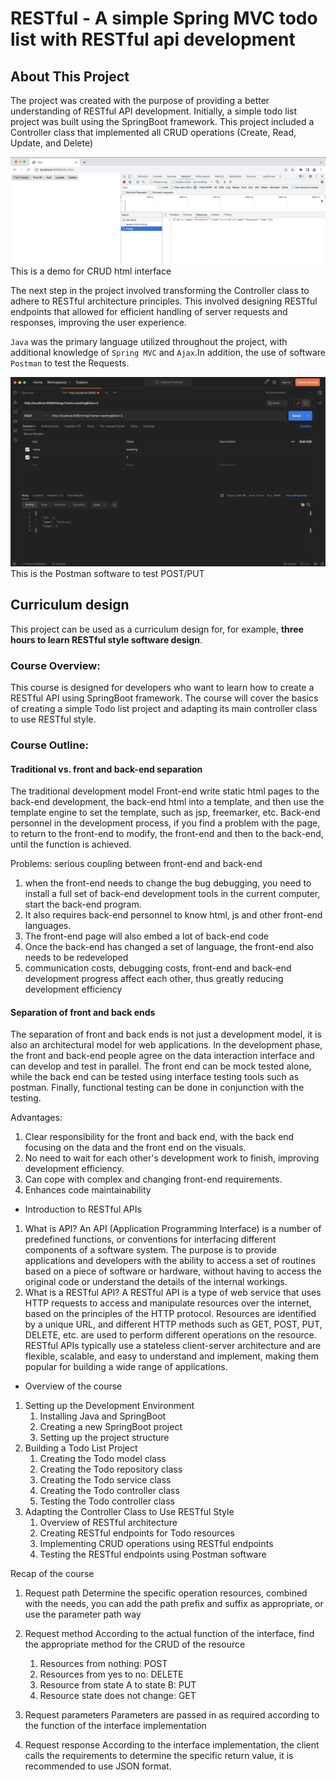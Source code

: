 
# RESTful - A simple Spring MVC todo list with RESTful api development

## About This Project

The project was created with the purpose of providing a better understanding of RESTful API development. Initially, a simple todo list project was built using the SpringBoot framework. This project included a Controller class that implemented all CRUD operations (Create, Read, Update, and Delete)

![demo](https://github.com/han-ziqi/RESTful/raw/master/demo/CRUD%20demo.png)
This is a demo for CRUD html interface

The next step in the project involved transforming the Controller class to adhere to RESTful architecture principles. This involved designing RESTful endpoints that allowed for efficient handling of server requests and responses, improving the user experience.

`Java` was the primary language utilized throughout the project, with additional knowledge of `Spring MVC` and  `Ajax`.In addition, the use of software `Postman` to test the Requests. 

![postman](https://github.com/han-ziqi/RESTful/raw/master/demo/Postman.png)
This is the Postman software to test POST/PUT

## Curriculum design
This project can be used as a curriculum design for, for example, **three hours to learn RESTful style software design**.

### Course Overview:

This course is designed for developers who want to learn how to create a RESTful API using SpringBoot framework. The course will cover the basics of creating a simple Todo list project and adapting its main controller class to use RESTful style.

### Course Outline:

#### Traditional vs. front and back-end separation
The traditional development model
Front-end write static html pages to the back-end development, the back-end html into a template, and then use the template engine to set the template, such as jsp, freemarker, etc. Back-end personnel in the development process, if you find a problem with the page, to return to the front-end to modify, the front-end and then to the back-end, until the function is achieved.

Problems: serious coupling between front-end and back-end
1. when the front-end needs to change the bug debugging, you need to install a full set of back-end development tools in the current computer, start the back-end program.
2. It also requires back-end personnel to know html, js and other front-end languages.
3. The front-end page will also embed a lot of back-end code
4. Once the back-end has changed a set of language, the front-end also needs to be redeveloped
5. communication costs, debugging costs, front-end and back-end development progress affect each other, thus greatly reducing development efficiency

#### Separation of front and back ends
The separation of front and back ends is not just a development model, it is also an architectural model for web applications. In the development phase, the front and back-end people agree on the data interaction interface and can develop and test in parallel.
The front end can be mock tested alone, while the back end can be tested using interface testing tools such as postman. Finally, functional testing can be done in conjunction with the testing.

Advantages:
1. Clear responsibility for the front and back end, with the back end focusing on the data and the front end on the visuals.
2. No need to wait for each other's development work to finish, improving development efficiency.
3. Can cope with complex and changing front-end requirements.
4. Enhances code maintainability

- Introduction to RESTful APIs
1. What is API?
  An API (Application Programming Interface) is a number of predefined functions, or conventions for interfacing different components of a software system. The purpose is to provide applications and developers with the ability to access a set of routines based on a piece of software or hardware, without having to access the original code or understand the details of the internal workings.
2. What is a RESTful API?
  A RESTful API is a type of web service that uses HTTP requests to access and manipulate resources over the internet, based on the principles of the HTTP protocol. Resources are identified by a unique URL, and different HTTP methods such as GET, POST, PUT, DELETE, etc. are used to perform different operations on the resource. RESTful APIs typically use a stateless client-server architecture and are flexible, scalable, and easy to understand and implement, making them popular for building a wide range of applications.

- Overview of the course

1. Setting up the Development Environment
   1. Installing Java and SpringBoot
   2. Creating a new SpringBoot project
   3. Setting up the project structure
2. Building a Todo List Project
   1. Creating the Todo model class
   2. Creating the Todo repository class
   3. Creating the Todo service class
   4. Creating the Todo controller class
   5. Testing the Todo controller class
3. Adapting the Controller Class to Use RESTful Style
   1. Overview of RESTful architecture
   2. Creating RESTful endpoints for Todo resources
   3. Implementing CRUD operations using RESTful endpoints
   4. Testing the RESTful endpoints using Postman software

Recap of the course

1. Request path
   Determine the specific operation resources, combined with the needs, you can add the path prefix and suffix as appropriate, or use the parameter path way
2. Request method
   According to the actual function of the interface, find the appropriate method for the CRUD of the resource
   1. Resources from nothing: POST
   2. Resources from yes to no: DELETE
   3. Resource from state A to state B: PUT
   4. Resource state does not change: GET

3. Request parameters
   Parameters are passed in as required according to the function of the interface implementation

3. Request response
   According to the interface implementation, the client calls the requirements to determine the specific return value, it is recommended to use JSON format.


